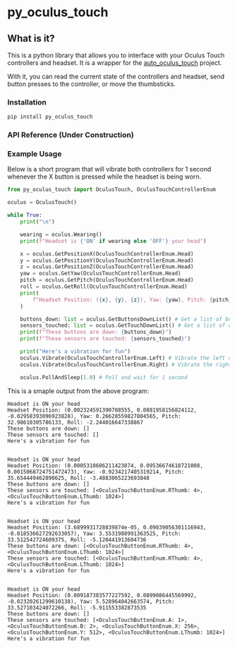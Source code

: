 # py_oculus_touch

## What is it?

This is a python library that allows you to interface with your Oculus Touch controllers and headset. It is a wrapper for the [auto_oculus_touch](https://github.com/rajetic/auto_oculus_touch/) project.

With it, you can read the current state of the controllers and headset, send button presses to the controller, or move the thumbsticks.

### Installation

```bash
pip install py_oculus_touch
```

### API Reference (Under Construction)

### Example Usage

Below is a short program that will vibrate both controllers for 1 second whenever the X button is pressed while the headset is being worn.

```python
from py_oculus_touch import OculusTouch, OculusTouchControllerEnum

oculus = OculusTouch()

while True:
    print("\n")

    wearing = oculus.Wearing()
    print(f"Headset is {'ON' if wearing else 'OFF'} your head")

    x = oculus.GetPositionX(OculusTouchControllerEnum.Head)
    y = oculus.GetPositionY(OculusTouchControllerEnum.Head)
    z = oculus.GetPositionZ(OculusTouchControllerEnum.Head)
    yaw = oculus.GetYaw(OculusTouchControllerEnum.Head)
    pitch = oculus.GetPitch(OculusTouchControllerEnum.Head)
    roll = oculus.GetRoll(OculusTouchControllerEnum.Head)
    print(
        f"Headset Position: ({x}, {y}, {z}), Yaw: {yaw}, Pitch: {pitch}, Roll: {roll}"
    )

    buttons_down: list = oculus.GetButtonsDownList() # Get a list of buttons that are currently held down
    sensors_touched: list = oculus.GetTouchDownList() # Get a list of capacitive sensors that are currently being touched
    print(f"These buttons are down: {buttons_down}")
    print(f"These sensors are touched: {sensors_touched}")

    print("Here's a vibration for fun")
    oculus.Vibrate(OculusTouchControllerEnum.Left) # Vibrate the left controller
    oculus.Vibrate(OculusTouchControllerEnum.Right) # Vibrate the right controller

    oculus.PollAndSleep(1.0) # Poll and wait for 1 second
```

This is a smaple output from the above program:

```
Headset is ON your head
Headset Position: (0.002324591390788555, 0.0881958156824112, -0.02958393096923828), Yaw: 0.26628559827804565, Pitch: 32.98610305786133, Roll: -2.244016647338867
These buttons are down: []
These sensors are touched: []
Here's a vibration for fun


Headset is ON your head
Headset Position: (0.0005310606211423874, 0.09536674618721008, 0.0015068724751472473), Yaw: -0.9234217405319214, Pitch: 35.654449462890625, Roll: -3.4883065223693848
These buttons are down: []
These sensors are touched: [<OculusTouchButtonEnum.RThumb: 4>, <OculusTouchButtonEnum.LThumb: 1024>]
Here's a vibration for fun


Headset is ON your head
Headset Position: (3.6899931728839874e-05, 0.09039056301116943, -0.018536627292633057), Yaw: 3.5531980991363525, Pitch: 33.512542724609375, Roll: -5.120441913604736
These buttons are down: [<OculusTouchButtonEnum.RThumb: 4>, <OculusTouchButtonEnum.LThumb: 1024>]
These sensors are touched: [<OculusTouchButtonEnum.RThumb: 4>, <OculusTouchButtonEnum.LThumb: 1024>]
Here's a vibration for fun


Headset is ON your head
Headset Position: (0.009187383577227592, 0.0899086445569992, -0.02320261299610138), Yaw: 5.528964042663574, Pitch: 33.527103424072266, Roll: -5.911553382873535
These buttons are down: []
These sensors are touched: [<OculusTouchButtonEnum.A: 1>, <OculusTouchButtonEnum.B: 2>, <OculusTouchButtonEnum.X: 256>, <OculusTouchButtonEnum.Y: 512>, <OculusTouchButtonEnum.LThumb: 1024>]
Here's a vibration for fun
```